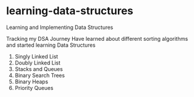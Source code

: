 # learning-data-structures

Learning and Implementing Data Structures

Tracking my DSA Journey
Have learned about different sorting algorithms and started learning Data Structures

1. Singly Linked List
2. Doubly Linked List
3. Stacks and Queues
4. Binary Search Trees
5. Binary Heaps
6. Priority Queues
